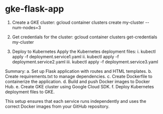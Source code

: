 # gke-flask-app

1. Create a GKE cluster: gcloud container clusters create my-cluster --num-nodes=3

2. Get credentials for the cluster: gcloud container clusters get-credentials my-cluster

3. Deploy to Kubernetes
Apply the Kubernetes deployment files:
i. kubectl apply -f deployment.service1.yaml
ii. kubectl apply -f deployment.service2.yaml
iii. kubectl apply -f deployment.service3.yaml


Summary:
a. Set up Flask application with routes and HTML templates.
b. Create requirements.txt to manage dependencies.
c. Create Dockerfile to containerize the application.
d. Build and push Docker images to Docker Hub.
e. Create GKE cluster using Google Cloud SDK.
f. Deploy Kubernetes deployment files to GKE.

This setup ensures that each service runs independently and uses the correct Docker images from your GitHub repository.
